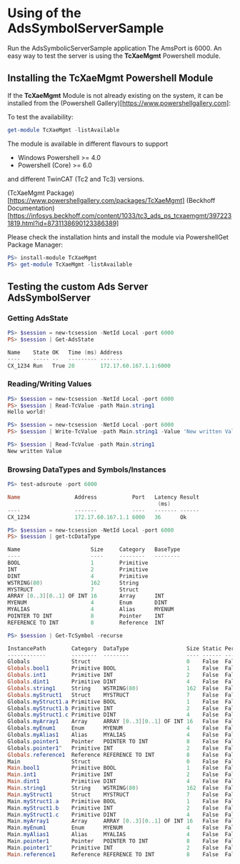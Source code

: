 ﻿# Using of the AdsSymbolServerSample

Run the AdsSymbolicServerSample application
The AmsPort is 6000. An easy way to test the server is using the **TcXaeMgmt** Powershell module.

## Installing the **TcXaeMgmt** Powershell Module
If the **TcXaeMgmt** Module is not already existing on the system, it 
can be installed from the (Powershell Gallery)[https://www.powershellgallery.com]:

To test the availability:
```powershell
get-module TcXaeMgmt -listAvailable
```

The module is available in different flavours to support
- Windows Powershell >= 4.0
- Powershell (Core) >= 6.0

and different TwinCAT (Tc2 and Tc3) versions.

(TcXaeMgmt Package)[https://www.powershellgallery.com/packages/TcXaeMgmt]
(Beckhoff Documentation)[https://infosys.beckhoff.com/content/1033/tc3_ads_ps_tcxaemgmt/3972231819.html?id=8731138690123386389]

Please check the installation hints and install the module via PowershellGet Package Manager:
```powershell
PS> install-module TcXaeMgmt
PS> get-module TcXaeMgmt -listAvailable
```
## Testing the custom Ads Server **AdsSymbolServer**

### Getting AdsState
```powershell
PS> $session = new-tcsession -NetId Local -port 6000
PS> $session | Get-AdsState

Name    State OK   Time (ms) Address
----    ----- --   --------- -------
CX_1234 Run   True 20        172.17.60.167.1.1:6000
```
### Reading/Writing Values

```powershell
PS> $session = new-tcsession -NetId Local -port 6000
PS> $session | Read-TcValue -path Main.string1
Hello world!
```

```powershell
PS> $session = new-tcsession -NetId Local -port 6000
PS> $session | Write-TcValue -path Main.string1 -Value 'New written Value' -force
```

```powershell
PS> $session | Read-TcValue -path Main.string1
New written Value
```

### Browsing DataTypes and Symbols/Instances
```powershell
PS> test-adsroute -port 6000

Name                 Address           Port   Latency Result
                                               (ms)
----                 -------           ----   ------- ------
CX_1234              172.17.60.167.1.1 6000   36      Ok
```
```powershell
PS> $session = new-tcsession -NetId Local -port 6000
PS> $session | get-tcDataType

Name                      Size     Category   BaseType
----                      ----     --------   --------
BOOL                      1        Primitive
INT                       2        Primitive
DINT                      4        Primitive
WSTRING(80)               162      String
MYSTRUCT                  7        Struct
ARRAY [0..3][0..1] OF INT 16       Array      INT
MYENUM                    4        Enum       DINT
MYALIAS                   4        Alias      MYENUM
POINTER TO INT            8        Pointer    INT
REFERENCE TO INT          8        Reference  INT
```
```powershell
PS> $session | Get-TcSymbol -recurse

InstancePath        Category  DataType                  Size Static Persistant IG   IO
------------        --------  --------                  ---- ------ ---------- --   --
Globals             Struct                              0    False  False      0    0
Globals.bool1       Primitive BOOL                      1    False  False      2    1000
Globals.int1        Primitive INT                       2    False  False      2    1001
Globals.dint1       Primitive DINT                      4    False  False      2    1003
Globals.string1     String    WSTRING(80)               162  False  False      2    1007
Globals.myStruct1   Struct    MYSTRUCT                  7    False  False      2    10A9
Globals.myStruct1.a Primitive BOOL                      1    False  False      2    10A9
Globals.myStruct1.b Primitive INT                       2    False  False      2    10AA
Globals.myStruct1.c Primitive DINT                      4    False  False      2    10AC
Globals.myArray1    Array     ARRAY [0..3][0..1] OF INT 16   False  False      2    10B0
Globals.myEnum1     Enum      MYENUM                    4    False  False      2    10C0
Globals.myAlias1    Alias     MYALIAS                   4    False  False      2    10C4
Globals.pointer1    Pointer   POINTER TO INT            8    False  False      2    10C8
Globals.pointer1^   Primitive INT                       2    False  False      F014 0
Globals.reference1  Reference REFERENCE TO INT          8    False  False      2    10D0
Main                Struct                              0    False  False      0    0
Main.bool1          Primitive BOOL                      1    False  False      1    1000
Main.int1           Primitive INT                       2    False  False      1    1001
Main.dint1          Primitive DINT                      4    False  False      1    1003
Main.string1        String    WSTRING(80)               162  False  False      1    1007
Main.myStruct1      Struct    MYSTRUCT                  7    False  False      1    10A9
Main.myStruct1.a    Primitive BOOL                      1    False  False      1    10A9
Main.myStruct1.b    Primitive INT                       2    False  False      1    10AA
Main.myStruct1.c    Primitive DINT                      4    False  False      1    10AC
Main.myArray1       Array     ARRAY [0..3][0..1] OF INT 16   False  False      1    10B0
Main.myEnum1        Enum      MYENUM                    4    False  False      1    10C0
Main.myAlias1       Alias     MYALIAS                   4    False  False      1    10C4
Main.pointer1       Pointer   POINTER TO INT            8    False  False      1    10C8
Main.pointer1^      Primitive INT                       2    False  False      F014 0
Main.reference1     Reference REFERENCE TO INT          8    False  False      1    10D0
```
